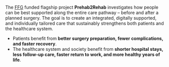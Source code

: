 The [FFG](https://www.ffg.at/) funded flagship project **Prehab2Rehab** investigates how people can be best supported along the entire care pathway – before and after a planned surgery. The goal is to create an integrated, digitally supported, and individually tailored care that sustainably strengthens both patients and the healthcare system.

- Patients benefit from **better surgery preparation, fewer complications, and faster recovery**.  
- The healthcare system and society benefit from **shorter hospital stays, less follow-up care, faster return to work, and more healthy years of life**.
